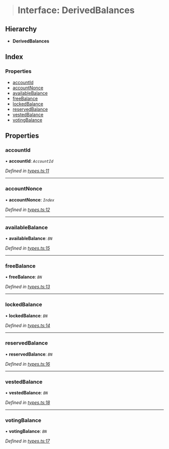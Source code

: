 > # Interface: DerivedBalances

## Hierarchy

* **DerivedBalances**

## Index

### Properties

* [accountId](_types_.derivedbalances.md#accountid)
* [accountNonce](_types_.derivedbalances.md#accountnonce)
* [availableBalance](_types_.derivedbalances.md#availablebalance)
* [freeBalance](_types_.derivedbalances.md#freebalance)
* [lockedBalance](_types_.derivedbalances.md#lockedbalance)
* [reservedBalance](_types_.derivedbalances.md#reservedbalance)
* [vestedBalance](_types_.derivedbalances.md#vestedbalance)
* [votingBalance](_types_.derivedbalances.md#votingbalance)

## Properties

###  accountId

• **accountId**: *`AccountId`*

*Defined in [types.ts:11](https://github.com/polkadot-js/api/blob/d34eb15/packages/api-derive/src/types.ts#L11)*

___

###  accountNonce

• **accountNonce**: *`Index`*

*Defined in [types.ts:12](https://github.com/polkadot-js/api/blob/d34eb15/packages/api-derive/src/types.ts#L12)*

___

###  availableBalance

• **availableBalance**: *`BN`*

*Defined in [types.ts:15](https://github.com/polkadot-js/api/blob/d34eb15/packages/api-derive/src/types.ts#L15)*

___

###  freeBalance

• **freeBalance**: *`BN`*

*Defined in [types.ts:13](https://github.com/polkadot-js/api/blob/d34eb15/packages/api-derive/src/types.ts#L13)*

___

###  lockedBalance

• **lockedBalance**: *`BN`*

*Defined in [types.ts:14](https://github.com/polkadot-js/api/blob/d34eb15/packages/api-derive/src/types.ts#L14)*

___

###  reservedBalance

• **reservedBalance**: *`BN`*

*Defined in [types.ts:16](https://github.com/polkadot-js/api/blob/d34eb15/packages/api-derive/src/types.ts#L16)*

___

###  vestedBalance

• **vestedBalance**: *`BN`*

*Defined in [types.ts:18](https://github.com/polkadot-js/api/blob/d34eb15/packages/api-derive/src/types.ts#L18)*

___

###  votingBalance

• **votingBalance**: *`BN`*

*Defined in [types.ts:17](https://github.com/polkadot-js/api/blob/d34eb15/packages/api-derive/src/types.ts#L17)*
